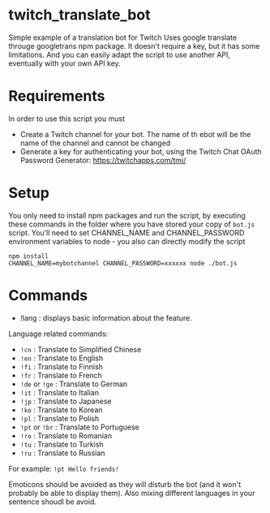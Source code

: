# twitch_translate_bot

Simple example of a translation bot for Twitch
Uses google translate througe googletrans npm package. It doesn't require a key, but it has some limitations. And you can easily adapt the script to use another API, eventually with your own API key.

# Requirements
In order to use this script you must
* Create a Twitch channel for your bot. The name of th ebot will be the name of the channel and cannot be changed
* Generate a key for authenticating your bot, using the Twitch Chat OAuth Password Generator: https://twitchapps.com/tmi/

# Setup
You only need to install npm packages and run the script, by executing these commands in the folder where you have stored your copy of `bot.js` script. You'll need to set CHANNEL_NAME and CHANNEL_PASSWORD environment variables to node - you also can directly modify the script

```
npm install
CHANNEL_NAME=mybotchannel CHANNEL_PASSWORD=xxxxxx node ./bot.js
```

# Commands

- !lang : displays basic information about the feature.

Language related commands:

- `!cn` : Translate to Simplified Chinese    
- `!en` : Translate to English
- `!fi` : Translate to Finnish    
- `!fr` : Translate to French
- `!de` or `!ge` : Translate to German    
- `!it` : Translate to Italian
- `!jp` : Translate to Japanese
- `!ko` : Translate to Korean
- `!pl` : Translate to Polish
- `!pt` or `!br` : Translate to Portuguese
- `!ro` : Translate to Romanian   
- `!tu` : Translate to Turkish
- `!ru` : Translate to Russian

For example: `!pt Hello friends!`

Emoticons should be avoided as they will disturb the bot (and it won't probably be able to display them). Also  mixing different languages in your sentence shoudl be avoid.
